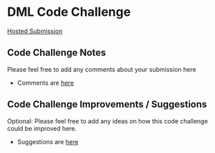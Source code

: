 # DML Code Challenge

[Hosted Submission](https://dy3m717iznd6y.cloudfront.net)

## Code Challenge Notes

Please feel free to add any comments about your submission here

- Comments are [here](./docs/README.md)

## Code Challenge Improvements / Suggestions

Optional: Please feel free to add any ideas on how this code challenge could be improved here.

- Suggestions are [here](./docs/suggestions.md)
